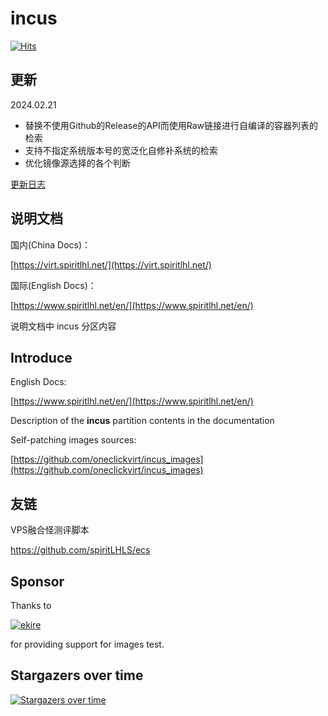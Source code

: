# incus

[![Hits](https://hits.seeyoufarm.com/api/count/incr/badge.svg?url=https%3A%2F%2Fgithub.com%2Foneclickvirt%2Fincus&count_bg=%2379C83D&title_bg=%23555555&icon=&icon_color=%23E7E7E7&title=hits&edge_flat=false)](https://hits.seeyoufarm.com)

## 更新

2024.02.21

- 替换不使用Github的Release的API而使用Raw链接进行自编译的容器列表的检索
- 支持不指定系统版本号的宽泛化自修补系统的检索
- 优化镜像源选择的各个判断

[更新日志](CHANGELOG.md)

## 说明文档

国内(China Docs)：

[https://virt.spiritlhl.net/](https://virt.spiritlhl.net/)

国际(English Docs)：

[https://www.spiritlhl.net/en/](https://www.spiritlhl.net/en/)

说明文档中 incus 分区内容

## Introduce

English Docs:

[https://www.spiritlhl.net/en/](https://www.spiritlhl.net/en/)

Description of the **incus** partition contents in the documentation

Self-patching images sources:

[https://github.com/oneclickvirt/incus_images](https://github.com/oneclickvirt/incus_images)

## 友链

VPS融合怪测评脚本

https://github.com/spiritLHLS/ecs

## Sponsor

Thanks to 

<a href="https://dartnode.com/?via=server" target="_blank">
  <img src="https://snaju.com/assets/img/logo_dark.svg" alt="ekire">
</a>

for providing support for images test.

## Stargazers over time

[![Stargazers over time](https://starchart.cc/oneclickvirt/incus.svg?background=%23FFFFFF&axis=%23333333&line=%236b63ff)](https://starchart.cc/oneclickvirt/incus)
